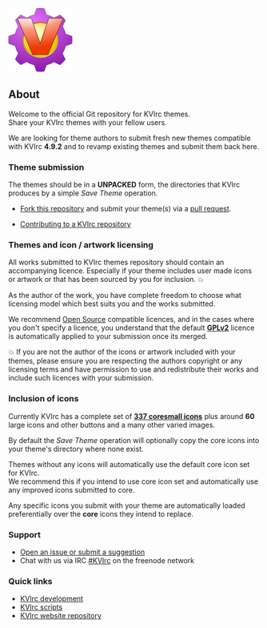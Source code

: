 ![KVIrc logo](https://raw.githubusercontent.com/kvirc/KVIrc/master/data/icons/128x128/kvirc.png "KVIrc - The visual IRC client for the masses!")

## About
Welcome to the official Git repository for KVIrc themes.  
Share your KVIrc themes with your fellow users.

We are looking for theme authors to submit fresh new themes compatible with KVIrc **4.9.2** and to revamp existing themes and submit them back here.

### Theme submission

The themes should be in a **UNPACKED** form, the directories that
KVIrc produces by a simple *Save Theme* operation.

- [Fork this repository](https://github.com/kvirc/kvirc-themes/for/) and submit your theme(s) via a [pull request](https://help.github.com/articles/using-pull-requests/).

- [Contributing to a KVIrc repository](https://github.com/kvirc/KVIrc/wiki/Contributing-code-to-KVIrc's-repository)

### Themes and icon / artwork licensing

All works submitted to KVIrc themes repository should contain an accompanying licence. 
Especially if your theme includes user made icons or artwork or that has been sourced by you for inclusion. :boom:

As the author of the work, you have complete freedom to choose what licensing model which
best suits you and the works submitted.

We recommend [Open Source](http://opensource.org/licenses/category) compatible licences, and in the cases where you don't specify a licence,
you understand that the default **[GPLv2](http://opensource.org/licenses/GPL-2.0)** licence is automatically applied to your submission once its merged.

:boom: If you are not the author of the icons or artwork included with your themes, please ensure you are respecting the authors copyright or any licensing terms and have permission to use and redistribute their works and include such licences with your submission.

### Inclusion of icons

Currently KVIrc has a complete set of **[337 coresmall icons](https://github.com/kvirc/KVIrc/blob/master/src/kvirc/kernel/KviIconManager.h#L506)** plus around **60** large icons and other buttons and a many other varied images.

By default the *Save Theme* operation will optionally copy the core icons into your theme's directory where none exist.

Themes without any icons will automatically use the default core icon set for KVIrc.  
We recommend this if you intend to use core icon set and automatically use any improved icons submitted to core.

Any specific icons you submit with your theme are automatically loaded preferentially over the **core** icons they intend to replace.

### Support

* [Open an issue or submit a suggestion](https://github.com/kvirc/kvirc-themes/issues/new)
* Chat with us via IRC [#KVIrc](https://webchat.freenode.net/?nick=kvirc-user&channels=%23kvirc&prompt=1&uio=OT10cnVlde) on the freenode network

### Quick links

* [KVIrc development](https://github.com/kvirc/KVIrc)
* [KVIrc scripts](https://github.com/kvirc/kvirc-scripts)
* [KVIrc website repository](https://github.com/kvirc/kvirc-www)
